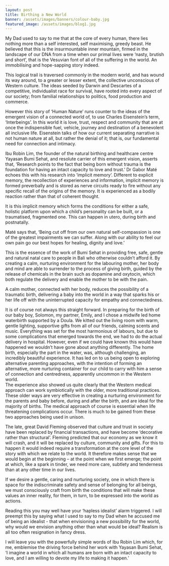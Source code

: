 ```yaml
---
layout: post
title: Birthing a New World
banner: /assets/images/banners/colour-baby.jpg
featured_image: /assets/images/blog1.jpg
---
```


My Dad used to say to me that at the core of every human, there lies nothing more than a self interested, self maximising, greedy beast. He believed that this is the insurmountable inner mountain, firmed in the landscape of our DNA from a time when our primal lives were ‘nasty, brutish and short’, that is the Vesuvian font of all of the suffering in the world. An immobilising and hope-sapping story indeed.

This logical trail is traversed commonly in the modern world, and has wound its way around, to a greater or lesser extent, the collective unconscious of Western culture. The ideas seeded by Darwin and Descartes of a competitive, individualist race for survival, have rooted into every aspect of our society; from familial relationships to politics, food production and commerce.

However this story of ‘Human Nature’ runs counter to the ideas of the emergent vision of a connected world of, to use Charles Eisenstein’s term, ‘Interbeings’. In this world it is love, trust, respect and community that are at once the indispensible fuel, vehicle, journey and destination of a benevolent all inclusive life. Eisenstein talks of how our current separating narrative is not human nature at all, but rather the denial of it; that is, our fundamental need for connection and intimacy.

Ibu Robin Lim, the founder of the natural birthing and healthcare centre Yayasan Bumi Sehat, and resolute carrier of this emergent vision, asserts that, ‘Research points to the fact that being born without trauma is the foundation for having an intact capacity to love and trust.’ 
Dr Gabor Maté echoes this with his research into ‘implicit memory’. Different to explicit memory, the recollection of experiences and information, implicit memory is formed preverbally and is stored as nerve circuits ready to fire without any specific recall of the origins of the memory. It is experienced as a bodily reaction rather than that of coherent thought.

It is this implicit memory which forms the conditions for either a safe, holistic platform upon which a child’s personality can be built, or a traumatised, fragmented one. This can happen in utero, during birth and postnatally.

Maté says that, ‘Being cut off from our own natural self-compassion is one of the greatest impairments we can suffer. Along with our ability to feel our own pain go our best hopes for healing, dignity and love.’

This is the essence of the work of Bumi Sehat in providing free, safe, gentle and natural natal care to people in Bali who otherwise couldn’t afford it. By creating a calm, nurturing environment for the labouring mother, her body and mind are able to surrender to the process of giving birth, guided by the release of chemicals in the brain such as dopamine and oxytocin, which both regulate the delivery and enable the mother to be with the pain.

A calm mother, connected with her body, reduces the possibility of a traumatic birth, delivering a baby into the world in a way that sparks his or her life off with the uninterrupted capacity for empathy and connectedness.

It is of course not always this straight forward. In preparing for the birth of our baby boy, Solomon, my partner, Emily, and I chose a midwife led home waterbirth supported by a Doula. We kitted out the living room with warm, gentle lighting, supportive gifts from all of our friends, calming scents and music. Everything was set for the most harmonious of labours, but due to some complications that emerged towards the end, we had to do the actual delivery in hospital. 
However, even if we could have known this would have happened we wouldn’t have gone about anything differently. The home birth, especially the part in the water, was, although challenging, an incredibly beautiful experience. It has led on to us being open to exploring alternative parenting approaches, with the intention of forming an alternative, more nurturing container for our child to carry with him a sense of connection and centredness, apparently uncommon in the Western world.   
The experience also showed us quite clearly that the Western medical approach can work symbiotically with the older, more traditional practices. These older ways are very effective in creating a nurturing environment for the parents and baby before, during and after the birth, and are ideal for the majority of births. The medical approach of course is essential when life threatening complications occur. There is much to be gained from these two approaches being used in unison.

The late, great David Fleming observed that culture and trust in society have been replaced by financial transactions, and have become ‘decorative rather than structural’. Fleming predicted that our economy as we know it will crash, and it will be replaced by culture, community and gifts. 
For this to happen it would indeed require a transformation at the core level of the story with which we relate to the world. It therefore makes sense that we would begin at the beginning – at the point when we first emerge; the point at which, like a spark in tinder, we need more care, subtlety and tenderness than at any other time in our lives.

If we desire a gentle, caring and nurturing society, one in which there is space for the indiscriminate safety and sense of belonging for all beings, we must consciously craft from birth the conditions that will make these values an inner reality, for them, in turn, to be expressed into the world as actions.

Reading this you may well have your ‘hapless idealist’ alarm triggered.  I will preempt this by saying what I used to say to my Dad when he accused me of being an idealist - that when envisioning a new possibility for the world, why would we envision anything other than what would be ideal? Realism is all too often resignation in fancy dress.

I will leave you with the powerfully simple words of Ibu Robin Lim which, for me, emblemise the driving force behind her work with Yayasan Bumi Sehat, ‘I imagine a world in which all humans are born with an intact capacity to love, and I am willing to devote my life to making it happen.’
